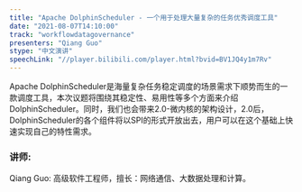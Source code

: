 ```yaml
---
title: "Apache DolphinScheduler - 一个用于处理大量复杂的任务优秀调度工具"
date: "2021-08-07T14:10:00" 
track: "workflowdatagovernance"
presenters: "Qiang Guo"
stype: "中文演讲"
speechLink: "//player.bilibili.com/player.html?bvid=BV1JQ4y1m7Rv"
---
```

Apache DolphinScheduler是海量复杂任务稳定调度的场景需求下顺势而生的一款调度工具，本次议题将围绕其稳定性、易用性等多个方面来介绍DolphinScheduler。同时，我们也会带来2.0-微内核的架构设计，2.0后，DolphinScheduler的各个组件将以SPI的形式开放出去，用户可以在这个基础上快速实现自己的特性需求。
 ### 讲师: 
 Qiang Guo: 高级软件工程师，擅长：网络通信、大数据处理和计算。